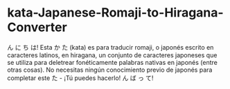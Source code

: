 # kata-Japanese-Romaji-to-Hiragana-Converter
 ん に ち は!  Esta か た (kata) es para traducir romaji, o japonés escrito en caracteres latinos, en hiragana, un conjunto de caracteres japoneses que se utiliza para deletrear fonéticamente palabras nativas en japonés (entre otras cosas). No necesitas ningún conocimiento previo de japonés para completar este た - ¡Tú puedes hacerlo! ん ば っ て!
